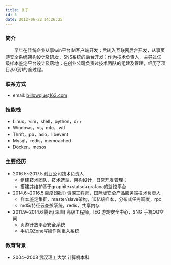 ```yaml
---
title: 关于
id: 5
date: 2012-06-22 14:26:25
---
```


### 简介
&emsp;&emsp;早年在传统企业从事win平台IM客户端开发；后转入互联网后台开发，从事页游安全系统架构设计及研发，SNS系统的后台开发；作为技术负责人，主导过亿级样本鉴定平台设计及落地；在创业公司负责过技术团队的组建及管理，经历了项目从0到1的全过程。

### 联系方式
- email: billowqiu@163.com

### 技能栈
- Linux，vim，shell，python，c++
- Windows，vs，mfc，wtl
- Thrift，pb，asio，libevent
- Mysql，redis，memcached
- Docker，mesos

### 主要经历
* 2016.5~2017.5 创业公司技术负责人
  * 组建技术团队，技术选型，架构设计，日常开发管理；
  * 搭建并维护基于graphite+statsd+grafana的监控平台
* 2014.6~2016.5 百度(深圳) 资深工程师，国际版安全产品服务端技术负责人
  * 样本鉴定集群，master/slave架构，10亿级样本，分布式任务调度，rpc
  * md5/特征云查杀系统，redis，共享内存
* 2011.9~2014.6 腾讯(深圳) 高级工程师，IEG 游戏安全中心，SNG 手机QQ空间
  * 页游开放平台安全系统
  * 手机QZone写操作防重入系统

### 教育背景
- 2004~2008 武汉理工大学 计算机本科

